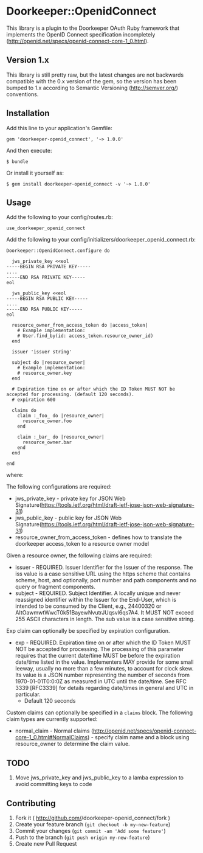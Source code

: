 # Doorkeeper::OpenidConnect

This library is a plugin to the Doorkeeper OAuth Ruby framework that implements the OpenID Connect specification incompletely (http://openid.net/specs/openid-connect-core-1_0.html).

## Version 1.x

This library is still pretty raw, but the latest changes are not backwards compatible with the 0.x version of the gem, so the version has been bumped to 1.x according to Semantic Versioning (http://semver.org/) conventions.

## Installation

Add this line to your application's Gemfile:

    gem 'doorkeeper-openid_connect', '~> 1.0.0'

And then execute:

    $ bundle

Or install it yourself as:

    $ gem install doorkeeper-openid_connect -v '~> 1.0.0'

## Usage

Add the following to your config/routes.rb:

    use_doorkeeper_openid_connect

Add the following to your config/initializers/doorkeeper_openid_connect.rb:

    Doorkeeper::OpenidConnect.configure do

      jws_private_key <<eol
    -----BEGIN RSA PRIVATE KEY-----
    ....
    -----END RSA PRIVATE KEY-----
    eol

      jws_public_key <<eol
    -----BEGIN RSA PUBLIC KEY-----
    ....
    -----END RSA PUBLIC KEY-----
    eol

      resource_owner_from_access_token do |access_token|
        # Example implementation:
        # User.find_by(id: access_token.resource_owner_id)
      end

      issuer 'issuer string'

      subject do |resource_owner|
        # Example implementation:
        # resource_owner.key
      end

      # Expiration time on or after which the ID Token MUST NOT be accepted for processing. (default 120 seconds).
      # expiration 600

      claims do
        claim :_foo_ do |resource_owner|
          resource_owner.foo
        end

        claim :_bar_ do |resource_owner|
          resource_owner.bar
        end
      end

    end

where:

The following configurations are required:

* jws_private_key - private key for JSON Web Signature(https://tools.ietf.org/html/draft-ietf-jose-json-web-signature-31)
* jws_public_key  - public key for JSON Web Signature(https://tools.ietf.org/html/draft-ietf-jose-json-web-signature-31)
* resource_owner_from_access_token - defines how to translate the doorkeeper access_token to a resource owner model

Given a resource owner, the following claims are required:

* issuer - REQUIRED. Issuer Identifier for the Issuer of the response. The iss value is a case sensitive URL using the https scheme that contains scheme, host, and optionally, port number and path components and no query or fragment components.
* subject - REQUIRED. Subject Identifier. A locally unique and never reassigned identifier within the Issuer for the End-User, which is intended to be consumed by the Client, e.g., 24400320 or AItOawmwtWwcT0k51BayewNvutrJUqsvl6qs7A4. It MUST NOT exceed 255 ASCII characters in length. The sub value is a case sensitive string.

Exp claim can optionally be specified by expiration configuration.

* exp - REQUIRED. Expiration time on or after which the ID Token MUST NOT be accepted for processing. The processing of this parameter requires that the current date/time MUST be before the expiration date/time listed in the value. Implementers MAY provide for some small leeway, usually no more than a few minutes, to account for clock skew. Its value is a JSON number representing the number of seconds from 1970-01-01T0:0:0Z as measured in UTC until the date/time. See RFC 3339 [RFC3339] for details regarding date/times in general and UTC in particular.
    * Default 120 seconds

Custom claims can optionally be specified in a `claims` block.  The following claim types are currently supported:

* normal_claim - Normal claims (http://openid.net/specs/openid-connect-core-1_0.html#NormalClaims) - specify claim name and a block using resource_owner to determine the claim value.

## TODO

1. Move jws_private_key and jws_public_key to a lamba expression to avoid committing keys to code

## Contributing

1. Fork it ( http://github.com/<my-github-username>/doorkeeper-openid_connect/fork )
2. Create your feature branch (`git checkout -b my-new-feature`)
3. Commit your changes (`git commit -am 'Add some feature'`)
4. Push to the branch (`git push origin my-new-feature`)
5. Create new Pull Request
